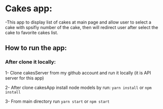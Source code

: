 
# Cakes app:
-This app to display list of cakes at main page and allow user to select a cake with spsifiy number of the cake, then will redirect user after select the cake to favorite cakes list.
## How to run the app:
### After clone it locally:
1- Clone cakesServer from my github account and run it locally (it is API server for this app)

2- After clone cakesApp install node models by run: `yarn install` or `npm install`

3- From main directory run `yarn start` or `npm start`
